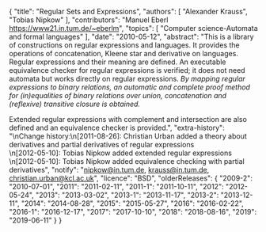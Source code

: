 {
    "title": "Regular Sets and Expressions",
    "authors": [
        "Alexander Krauss",
        "Tobias Nipkow"
    ],
    "contributors": "Manuel Eberl <https://www21.in.tum.de/~eberlm>",
    "topics": [
        "Computer science-Automata and formal languages"
    ],
    "date": "2010-05-12",
    "abstract": "This is a library of constructions on regular expressions and languages. It provides the operations of concatenation, Kleene star and derivative on languages. Regular expressions and their meaning are defined. An executable equivalence checker for regular expressions is verified; it does not need automata but works directly on regular expressions. <i>By mapping regular expressions to binary relations, an automatic and complete proof method for (in)equalities of binary relations over union, concatenation and (reflexive) transitive closure is obtained.</i> <P> Extended regular expressions with complement and intersection are also defined and an equivalence checker is provided.",
    "extra-history": "\nChange history:\n[2011-08-26]: Christian Urban added a theory about derivatives and partial derivatives of regular expressions<br>\n[2012-05-10]: Tobias Nipkow added extended regular expressions<br>\n[2012-05-10]: Tobias Nipkow added equivalence checking with partial derivatives",
    "notify": "nipkow@in.tum.de, krauss@in.tum.de, christian.urban@kcl.ac.uk",
    "licence": "BSD",
    "olderReleases": {
        "2009-2": "2010-07-01",
        "2011": "2011-02-11",
        "2011-1": "2011-10-11",
        "2012": "2012-05-24",
        "2013": "2013-03-02",
        "2013-1": "2013-11-17",
        "2013-2": "2013-12-11",
        "2014": "2014-08-28",
        "2015": "2015-05-27",
        "2016": "2016-02-22",
        "2016-1": "2016-12-17",
        "2017": "2017-10-10",
        "2018": "2018-08-16",
        "2019": "2019-06-11"
    }
}